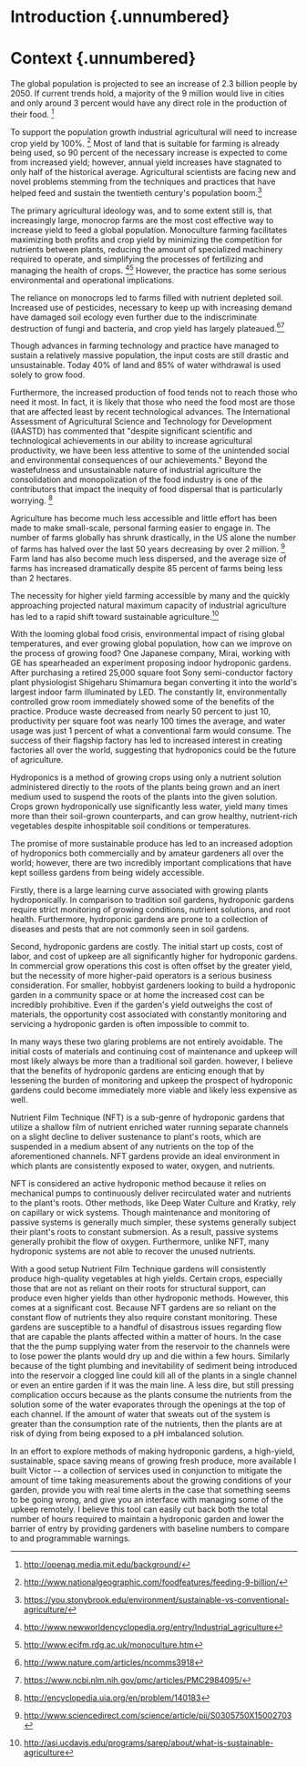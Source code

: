 # Introduction {.unnumbered}

# Context {.unnumbered}

The global population is projected to see an increase of 2.3 billion people by 2050\. If current trends hold, a majority of the 9 million would live in cities and only around 3 percent would have any direct role in the production of their food. [^fn1]

To support the population growth industrial agricultural will need to increase crop yield by 100%. [^fn12] Most of land that is suitable for farming is already being used, so 90 percent of the necessary increase is expected to come from increased yield; however, annual yield increases have stagnated to only half of the historical average. Agricultural scientists are facing new and novel problems stemming from the techniques and practices that have helped feed and sustain the twentieth century's population boom.[^fn8]

The primary agricultural ideology was, and to some extent still is, that increasingly large, monocrop farms are the most cost effective way to increase yield to feed a global population. Monoculture farming facilitates maximizing both profits and crop yield by minimizing the competition for nutrients between plants, reducing the amount of specialized machinery required to operate, and simplifying the processes of fertilizing and managing the health of crops. [^fn5][^fn6] However, the practice has some serious environmental and operational implications.

The reliance on monocrops led to farms filled with nutrient depleted soil. Increased use of pesticides, necessary to keep up with increasing demand have damaged soil ecology even further due to the indiscriminate destruction of fungi and bacteria, and crop yield has largely plateaued.[^fn3][^fn4]

Though advances in farming technology and practice have managed to sustain a relatively massive population, the input costs are still drastic and unsustainable. Today 40% of land and 85% of water withdrawal is used solely to grow food.

Furthermore, the increased production of food tends not to reach those who need it most. In fact, it is likely that those who need the food most are those that are affected least by recent technological advances. The International Assessment of Agricultural Science and Technology for Development (IAASTD) has commented that "despite significant scientific and technological achievements in our ability to increase agricultural productivity, we have been less attentive to some of the unintended social and environmental consequences of our achievements." Beyond the wastefulness and unsustainable nature of industrial agriculture the consolidation and monopolization of the food industry is one of the contributors that impact the inequity of food dispersal that is particularly worrying. [^fn16]

Agriculture has become much less accessible and little effort has been made to make small-scale, personal farming easier to engage in. The number of farms globally has shrunk drastically, in the US alone the number of farms has halved over the last 50 years decreasing by over 2 million. [^fn15] Farm land has also become much less dispersed, and the average size of farms has increased dramatically despite 85 percent of farms being less than 2 hectares.

The necessity for higher yield farming accessible by many and the quickly approaching projected natural maximum capacity of industrial agriculture has led to a rapid shift toward sustainable agriculture.[^fn7]

With the looming global food crisis, environmental impact of rising global temperatures, and ever growing global population, how can we improve on the process of growing food? One Japanese company, Mirai, working with GE has spearheaded an experiment proposing indoor hydroponic gardens. After purchasing a retired 25,000 square foot Sony semi-conductor factory plant physiologist Shigeharu Shimamura began converting it into the world's largest indoor farm illuminated by LED. The constantly lit, environmentally controlled grow room immediately showed some of the benefits of the practice. Produce waste decreased from nearly 50 percent to just 10, productivity per square foot was nearly 100 times the average, and water usage was just 1 percent of what a conventional farm would consume. The success of their flagship factory has led to increased interest in creating factories all over the world, suggesting that hydroponics could be the future of agriculture.

Hydroponics is a method of growing crops using only a nutrient solution administered directly to the roots of the plants being grown and an inert medium used to suspend the roots of the plants into the given solution. Crops grown hydroponically use significantly less water, yield many times more than their soil-grown counterparts, and can grow healthy, nutrient-rich vegetables despite inhospitable soil conditions or temperatures.

The promise of more sustainable produce has led to an increased adoption of hydroponics both commercially and by amateur gardeners all over the world; however, there are two incredibly important complications that have kept soilless gardens from being widely accessible.

Firstly, there is a large learning curve associated with growing plants hydroponically. In comparison to tradition soil gardens, hydroponic gardens require strict monitoring of growing conditions, nutrient solutions, and root health. Furthermore, hydroponic gardens are prone to a collection of diseases and pests that are not commonly seen in soil gardens.

Second, hydroponic gardens are costly. The initial start up costs, cost of labor, and cost of upkeep are all significantly higher for hydroponic gardens. In commercial grow operations this cost is often offset by the greater yield, but the necessity of more higher-paid operators is a serious business consideration. For smaller, hobbyist gardeners looking to build a hydroponic garden in a community space or at home the increased cost can be incredibly prohibitive. Even if the garden's yield outweighs the cost of materials, the opportunity cost associated with constantly monitoring and servicing a hydroponic garden is often impossible to commit to.

In many ways these two glaring problems are not entirely avoidable. The initial costs of materials and continuing cost of maintenance and upkeep will most likely always be more than a traditional soil garden. however, I believe that the benefits of hydroponic gardens are enticing enough that by lessening the burden of monitoring and upkeep the prospect of hydroponic gardens could become immediately more viable and likely less expensive as well.

Nutrient Film Technique (NFT) is a sub-genre of hydroponic gardens that utilize a shallow film of nutrient enriched water running separate channels on a slight decline to deliver sustenance to plant's roots, which are suspended in a medium absent of any nutrients on the top of the aforementioned channels. NFT gardens provide an ideal environment in which plants are consistently exposed to water, oxygen, and nutrients.

NFT is considered an active hydroponic method because it relies on mechanical pumps to continuously deliver recirculated water and nutrients to the plant's roots. Other methods, like Deep Water Culture and Kratky, rely on capillary or wick systems. Though maintenance and monitoring of passive systems is generally much simpler, these systems generally subject their plant's roots to constant submersion. As a result, passive systems generally prohibit the flow of oxygen. Furthermore, unlike NFT, many hydroponic systems are not able to recover the unused nutrients.

With a good setup Nutrient Film Technique gardens will consistently produce high-quality vegetables at high yields. Certain crops, especially those that are not as reliant on their roots for structural support, can produce even higher yields than other hydroponic methods. However, this comes at a significant cost. Because NFT gardens are so reliant on the constant flow of nutrients they also require constant monitoring. These gardens are susceptible to a handful of disastrous issues regarding flow that are capable the plants affected within a matter of hours. In the case that the the pump supplying water from the reservoir to the channels were to lose power the plants would dry up and die within a few hours. Similarly because of the tight plumbing and inevitability of sediment being introduced into the reservoir a clogged line could kill all of the plants in a single channel or even an entire garden if it was the main line. A less dire, but still pressing complication occurs because as the plants consume the nutrients from the solution some of the water evaporates through the openings at the top of each channel. If the amount of water that sweats out of the system is greater than the consumption rate of the nutrients, then the plants are at risk of dying from being exposed to a pH imbalanced solution.

In an effort to explore methods of making hydroponic gardens, a high-yield, sustainable, space saving means of growing fresh produce, more available I built Victor -- a collection of services used in conjunction to mitigate the amount of time taking measurements about the growing conditions of your garden, provide you with real time alerts in the case that something seems to be going wrong, and give you an interface with managing some of the upkeep remotely. I believe this tool can easily cut back both the total number of hours required to maintain a hydroponic garden and lower the barrier of entry by providing gardeners with baseline numbers to compare to and programmable warnings.

[^fn1]: http://openag.media.mit.edu/background/
[^fn10]: https://www.ncbi.nlm.nih.gov/pmc/articles/PMC4483736/
[^fn11]: http://modernfarmer.com/2013/06/dirt-free-farming-will-hydroponics-finally-take-off/
[^fn12]: http://www.nationalgeographic.com/foodfeatures/feeding-9-billion/
[^fn13]: http://www.economist.com/technology-quarterly/2016-06-09/factory-fresh
[^fn14]: http://www.nature.com/nature/journal/v485/n7397/full/nature11069.html
[^fn15]: http://www.sciencedirect.com/science/article/pii/S0305750X15002703
[^fn16]: http://encyclopedia.uia.org/en/problem/140183
[^fn2]: http://www.fao.org/fileadmin/templates/wsfs/docs/Issues_papers/HLEF2050_Global_Agriculture.pdf
[^fn3]: http://www.nature.com/articles/ncomms3918
[^fn4]: https://www.ncbi.nlm.nih.gov/pmc/articles/PMC2984095/
[^fn5]: http://www.newworldencyclopedia.org/entry/Industrial_agriculture
[^fn6]: http://www.ecifm.rdg.ac.uk/monoculture.htm
[^fn7]: http://asi.ucdavis.edu/programs/sarep/about/what-is-sustainable-agriculture
[^fn8]: https://you.stonybrook.edu/environment/sustainable-vs-conventional-agriculture/
[^fn9]: http://www.sciencedirect.com/science/article/pii/S0304423807003846
